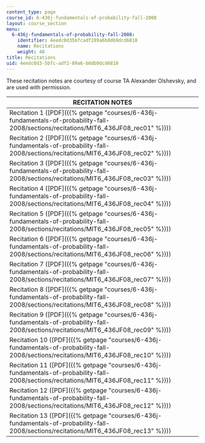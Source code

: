 ```yaml
---
content_type: page
course_id: 6-436j-fundamentals-of-probability-fall-2008
layout: course_section
menu:
  6-436j-fundamentals-of-probability-fall-2008:
    identifier: 4eedc0d35bfcadf289a6b8db9dcd6810
    name: Recitations
    weight: 40
title: Recitations
uid: 4eedc0d3-5bfc-adf2-89a6-b8db9dcd6810
---
```


These recitation notes are courtesy of course TA Alexander Olshevsky, and are used with permission.

| RECITATION NOTES |
| --- |
| Recitation 1 ([PDF]({{% getpage "courses/6-436j-fundamentals-of-probability-fall-2008/sections/recitations/MIT6_436JF08_rec01" %}})) |
| Recitation 2 ([PDF]({{% getpage "courses/6-436j-fundamentals-of-probability-fall-2008/sections/recitations/MIT6_436JF08_rec02" %}})) |
| Recitation 3 ([PDF]({{% getpage "courses/6-436j-fundamentals-of-probability-fall-2008/sections/recitations/MIT6_436JF08_rec03" %}})) |
| Recitation 4 ([PDF]({{% getpage "courses/6-436j-fundamentals-of-probability-fall-2008/sections/recitations/MIT6_436JF08_rec04" %}})) |
| Recitation 5 ([PDF]({{% getpage "courses/6-436j-fundamentals-of-probability-fall-2008/sections/recitations/MIT6_436JF08_rec05" %}})) |
| Recitation 6 ([PDF]({{% getpage "courses/6-436j-fundamentals-of-probability-fall-2008/sections/recitations/MIT6_436JF08_rec06" %}})) |
| Recitation 7 ([PDF]({{% getpage "courses/6-436j-fundamentals-of-probability-fall-2008/sections/recitations/MIT6_436JF08_rec07" %}})) |
| Recitation 8 ([PDF]({{% getpage "courses/6-436j-fundamentals-of-probability-fall-2008/sections/recitations/MIT6_436JF08_rec08" %}})) |
| Recitation 9 ([PDF]({{% getpage "courses/6-436j-fundamentals-of-probability-fall-2008/sections/recitations/MIT6_436JF08_rec09" %}})) |
| Recitation 10 ([PDF]({{% getpage "courses/6-436j-fundamentals-of-probability-fall-2008/sections/recitations/MIT6_436JF08_rec10" %}})) |
| Recitation 11 ([PDF]({{% getpage "courses/6-436j-fundamentals-of-probability-fall-2008/sections/recitations/MIT6_436JF08_rec11" %}})) |
| Recitation 12 ([PDF]({{% getpage "courses/6-436j-fundamentals-of-probability-fall-2008/sections/recitations/MIT6_436JF08_rec12" %}})) |
| Recitation 13 ([PDF]({{% getpage "courses/6-436j-fundamentals-of-probability-fall-2008/sections/recitations/MIT6_436JF08_rec13" %}}))